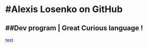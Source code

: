 
#Alexis Losenko on GitHub
==
##Dev program | Great Curious language !
-

<span style="color:blue"> test </span> 


